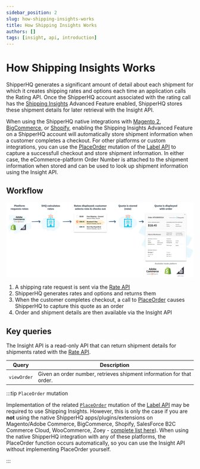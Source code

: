 ```yaml
---
sidebar_position: 2
slug: how-shipping-insights-works
title: How Shipping Insights Works
authors: []
tags: [insight, api, introduction]
---
```


# How Shipping Insights Works

ShipperHQ generates a significant amount of detail about each shipment for which it creates shipping rates and options each time an application calls the Rating API. Once the ShipperHQ account associated with the rating call has the [Shipping Insights](https://docs.shipperhq.com/shipping-insights-configuration/#Requirements) Advanced Feature enabled, ShipperHQ stores these shipment details for later retrieval with the Insight API.

When using the ShipperHQ native integrations with [Magento 2](https://docs.shipperhq.com/installing-magento-2-shipperhq-extension/), [BigCommerce](https://docs.shipperhq.com/setup-shipperhq-bigcommerce-store/), or [Shopify](https://docs.shipperhq.com/connect-shopify-shipperhq/), enabling the Shipping Insights Advanced Feature on a ShipperHQ account will automatically store shipment information when a customer completes a checkout. For other platforms or custom integrations, you can use the [PlaceOrder](place-order) mutation of the [Label API](../label/overview/) to capture a successfull checkout and store shipment information. In either case, the eCommerce-platform Order Number is attached to the shipment information when stored and can be used to look up shipment information using the Insight API.

## Workflow
![Insights workflow](./insight-workflow.png)

1. A shipping rate request is sent via the [Rate API](../rate/overview/)
2. ShipperHQ generates rates and options and returns them
3. When the customer completes checkout, a call to [PlaceOrder](place-order) causes ShipperHQ to capture this quote as an order
4. Order and shipment details are then available via the Insight API

## Key queries
The Insight API is a read-only API that can return shipment details for shipments rated with the [Rate API](../rate/overview/).

| Query                      | Description         |
| ---------------------------|---------------------|
| `viewOrder`    |	Given an order number, retrieves shipment information for that order. |

:::tip `PlaceOrder` mutation

Implementation of the related [`PlaceOrder`](place-order) mutation of the [Label API](../label/overview/) may be required to use Shipping Insights. However, this is only the case if you are **not** using the native ShipperHQ apps/plugins/extensions on Magento/Adobe Commerce, BigCommerce, Shopify, SalesForce B2C Commerce Cloud, WooCommerce, Zoey - [complete list here](https://shipperhq.com/pricing)). When using the native ShipperHQ integration with any of these platforms, the PlaceOrder function occurs automatically, so you can use the Insight API without implementing PlaceOrder yourself.

:::
